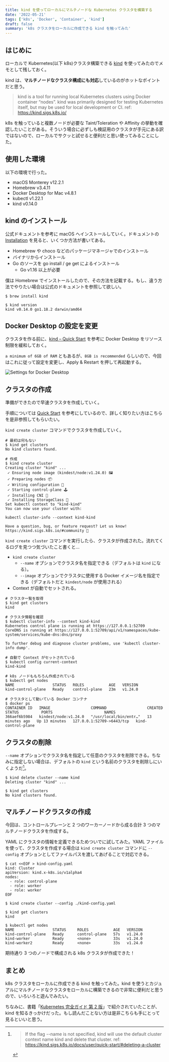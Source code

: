 ```yaml
---
title: kind を使ってローカルにマルチノードな Kubernetes クラスタを構築する
date: '2022-05-21'
tags: ['k8s', 'Docker', 'Container', 'kind']
draft: false
summary: 'k8s クラスタをローカルに作成できる kind を触ってみた'
---
```


## はじめに

ローカルで Kubernetes(以下 k8s)クラスタ構築できる [kind](https://kind.sigs.k8s.io/) を使ってみたのでメモとして残しておく。

kind は、**マルチノードなクラスタ構成にも対応**しているのがホットなポイントだと思う。

> kind is a tool for running local Kubernetes clusters using Docker container “nodes”.
> kind was primarily designed for testing Kubernetes itself, but may be used for local development or CI. ref: https://kind.sigs.k8s.io/

k8s を触っていると複数ノードが必要な Taint/Toleration や Affinity の挙動を確認したいことがある。そういう場合に必ずしも検証用のクラスタが手元にある訳ではないので、ローカルでサクッと試せると便利だと思い使ってみることにした。

## 使用した環境

以下の環境で行った。

- macOS Monterey v12.2.1
- Homebrew v3.4.11
- Docker Desktop for Mac v4.8.1
- kubectl v1.22.1
- kind v0.14.0

## kind のインストール

公式ドキュメントを参考に macOS へインストールしていく。ドキュメントの [Installation](https://kind.sigs.k8s.io/docs/user/quick-start#installation) を見ると、いくつか方法が書いてある。

- Homebrew や choco などのパッケージマネージャでのインストール
- バイナリからインストール
- Go のソースを go install / ge get によるインストール
  - Go v1.16 以上が必要

僕は Homebrew でインストールしたので、その方法を記載する。もし、違う方法でやりたい場合は公式のドキュメントを参照して欲しい。

```shell
$ brew install kind

$ kind version
kind v0.14.0 go1.18.2 darwin/amd64
```

## Docker Desktop の設定を変更

クラスタを作る前に、[kind – Quick Start](https://kind.sigs.k8s.io/docs/user/quick-start/#settings-for-docker-desktop) を参考に Docker Desktop をリソース制限を緩和しておく。

`a minimum of 6GB of RAM` ともあるが、`8GB is recommended` らしいので、今回はこれに従って設定を変更し、Apply & Restart を押して再起動する。

![Settings for Docker Desktop](https://i.imgur.com/9bjgD3e.webp)

## クラスタの作成

準備ができたので早速クラスタを作成していく。

手順については [Quick Start](https://kind.sigs.k8s.io/docs/user/quick-start/) を参考にしているので、詳しく知りたい方はこちらを是非参照してもらいたい。

`kind create cluster` コマンドでクラスタを作成していく。

```shell
# 最初は何もない
$ kind get clusters
No kind clusters found.

# 作成
$ kind create cluster
Creating cluster "kind" ...
 ✓ Ensuring node image (kindest/node:v1.24.0) 🖼
 ✓ Preparing nodes 📦
 ✓ Writing configuration 📜
 ✓ Starting control-plane 🕹️
 ✓ Installing CNI 🔌
 ✓ Installing StorageClass 💾
Set kubectl context to "kind-kind"
You can now use your cluster with:

kubectl cluster-info --context kind-kind

Have a question, bug, or feature request? Let us know! https://kind.sigs.k8s.io/#community 🙂
```

`kind create cluster` コマンドを実行したら、クラスタが作成された。流れてくるログを見つつ気づいたこと書くと…

- `kind create cluster`
  - `--name` オプションでクラスタ名を指定できる（デフォルトは `kind` になる）。
  - `--image` オプションでクラスタに使用する Docker イメージ名を指定できる（デフォルトだと `kindest/node` が使用される）
- Context が自動でセットされる。

```shell
# クラスタ一覧を取得
$ kind get clusters
kind

# クラスタ情報を確認
$ kubectl cluster-info --context kind-kind
Kubernetes control plane is running at https://127.0.0.1:52709
CoreDNS is running at https://127.0.0.1:52709/api/v1/namespaces/kube-system/services/kube-dns:dns/proxy

To further debug and diagnose cluster problems, use 'kubectl cluster-info dump'.

# 自動で Context がセットされている
$ kubectl config current-context
kind-kind

# k8s ノードももちろん作成されている
$ kubectl get nodes
NAME                 STATUS   ROLES           AGE   VERSION
kind-control-plane   Ready    control-plane   23m   v1.24.0

# クラスタとして動いている Docker コンテナ
$ docker ps
CONTAINER ID   IMAGE                  COMMAND                  CREATED          STATUS          PORTS                       NAMES
366aef6b5984   kindest/node:v1.24.0   "/usr/local/bin/entr…"   13 minutes ago   Up 13 minutes   127.0.0.1:52709->6443/tcp   kind-control-plane
```

## クラスタの削除

`--name` オプションでクラスタ名を指定して任意のクラスタを削除できる。ちなみに指定しない場合は、デフォルトの `kind` という名前のクラスタを削除しにいくようだ[^1]。

```shell
$ kind delete cluster --name kind
Deleting cluster "kind" ...

$ kind get clusters
No kind clusters found.
```

## マルチノードクラスタの作成

今回は、コントロールプレーンと 2 つのワーカーノードから成る合計 3 つのマルチノードクラスタを作成する。

YAML にクラスタの情報を定義できるためついでに試してみた。YAML ファイルを使って、クラスタを作成する場合は `kind create cluster` コマンドに `--config` オプションとしてファイルパスを渡してあげることで対応できる。

```shell
$ cat <<EOF > kind-config.yaml
kind: Cluster
apiVersion: kind.x-k8s.io/v1alpha4
nodes:
  - role: control-plane
  - role: worker
  - role: worker
EOF

$ kind create cluster --config ./kind-config.yaml
```

```shell
$ kind get clusters
kind

$ kubectl get nodes
NAME                 STATUS     ROLES           AGE   VERSION
kind-control-plane   Ready      control-plane   57s   v1.24.0
kind-worker          Ready      <none>          33s   v1.24.0
kind-worker2         Ready      <none>          33s   v1.24.0
```

期待通り 3 つのノードで構成される k8s クラスタが作成できた！

## まとめ

k8s クラスタをローカルに作成できる kind を触ってみた。kind を使うとカジュアルにマルチノードなクラスタをローカルに構築できるので非常に便利だと思うので、いろいろと遊んでみたい。

ちなみに、書籍「[Kubernetes 完全ガイド 第 2 版](https://www.amazon.co.jp/dp/B08FZX8PYW)」で紹介されていたことが、kind を知るきっかけだった。もし読んだことない方は是非こちらも手にとって見るといいと思う。

[^1]:
    > If the flag --name is not specified, kind will use the default cluster context name kind and delete that cluster. ref: https://kind.sigs.k8s.io/docs/user/quick-start/#deleting-a-cluster
